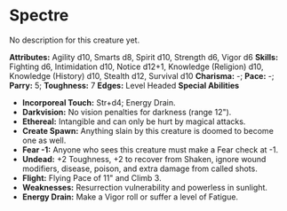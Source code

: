 # Spectre

No description for this creature yet.

**Attributes:** Agility d10, Smarts d8, Spirit d10, Strength d6, Vigor
d6
**Skills:** Fighting d6, Intimidation d10, Notice d12+1, Knowledge
(Religion) d10, Knowledge (History) d10, Stealth d12, Survival d10
**Charisma:** -; **Pace:** -; **Parry:** 5; **Toughness:** 7
**Edges:** Level Headed
**Special Abilities**

- **Incorporeal Touch:** Str+d4; Energy Drain.
- **Darkvision:** No vision penalties for darkness (range 12").
- **Ethereal:** Intangible and can only be hurt by magical attacks.
- **Create Spawn:** Anything slain by this creature is doomed to become
one as well.
- **Fear -1:** Anyone who sees this creature must make a Fear check at
-1.
- **Undead:** +2 Toughness, +2 to recover from Shaken, ignore wound
modifiers, disease, poison, and extra damage from called shots.
- **Flight:** Flying Pace of 11" and Climb 3.
- **Weaknesses:** Resurrection vulnerability and powerless in sunlight.
- **Energy Drain:** Make a Vigor roll or suffer a level of Fatigue.
